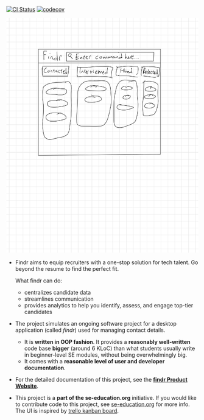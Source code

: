 [![CI Status](https://github.com/se-edu/addressbook-level3/workflows/Java%20CI/badge.svg)](https://github.com/AY2526S1-CS2103T-F14a-2/tp/actions)
[![codecov](https://codecov.io/gh/AY2526S1-CS2103T-F14a-2/tp/graph/badge.svg?token=PB5DZUEF5M)](https://codecov.io/gh/AY2526S1-CS2103T-F14a-2/tp)

![Ui](docs/images/Ui.png)

* Findr aims to equip recruiters with a one-stop solution for tech talent. Go beyond the resume to find the perfect fit.


  What findr can do: 
  * centralizes candidate data
  * streamlines communication
  * provides analytics to help you identify, assess, and engage top-tier candidates
* The project simulates an ongoing software project for a desktop application (called _findr_) used for managing contact details.
  * It is **written in OOP fashion**. It provides a **reasonably well-written** code base **bigger** (around 6 KLoC) than what students usually write in beginner-level SE modules, without being overwhelmingly big.
  * It comes with a **reasonable level of user and developer documentation**.
* For the detailed documentation of this project, see the **[findr Product Website](https://ay2526s1-cs2103t-f14a-2.github.io/tp/)**.
* This project is a **part of the se-education.org** initiative. If you would like to contribute code to this project, see [se-education.org](https://se-education.org/#contributing-to-se-edu) for more info. The UI is inspired by [trello kanban board](https://clickup.com/lp/compare/trello-vs-clickup?utm_source=google&utm_medium=cpc&utm_campaign=gs_cpc_apac-lv_nnc_nb_trial_all-devices_troas_lp_x_all-departments_x_competitor-trello&utm_content=all-countries_kw-target_text_all-industries_all-features_all-use-cases_trello-vs*&utm_term=trello%20vs&utm_creative=768737961577__rsa&utm_custom1=&utm_custom2=&utm_lptheme=&utm_lpmod=&utm_mt=b&gad_source=1&gad_campaignid=22877484609&gbraid=0AAAAACR5vIIDS3VbMo7lM6Kmubtz-Mlxh&gclid=Cj0KCQjwovPGBhDxARIsAFhgkwRYcz73uT-cv_uKDl_C20CULbWO2VvlwMhq5OkgUEAe3-CCg4HByMsaAvcfEALw_wcB).
